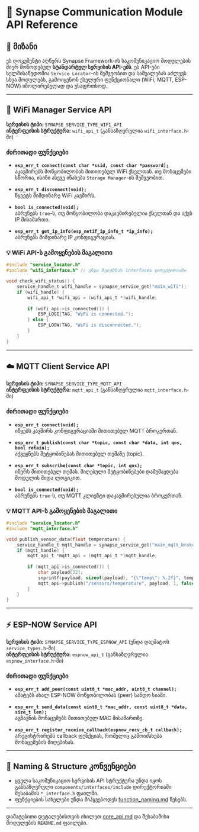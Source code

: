 # 📡 Synapse Communication Module API Reference

## 🎯 მიზანი

ეს დოკუმენტი აღწერს Synapse Framework-ის საკომუნიკაციო მოდულების მიერ მოწოდებულ **სტანდარტულ სერვისის API-ებს**. ეს API-ები ხელმისაწვდომია `Service Locator`-ის მეშვეობით და საშუალებას აძლევს სხვა მოდულებს, გამოიყენონ ქსელური ფუნქციონალი (WiFi, MQTT, ESP-NOW) იზოლირებულად და უსაფრთხოდ.

---

## 📶 WiFi Manager Service API

**სერვისის ტიპი:** `SYNAPSE_SERVICE_TYPE_WIFI_API`  
**ინტერფეისის სტრუქტურა:** `wifi_api_t` (განსაზღვრულია `wifi_interface.h`-ში)

### ძირითადი ფუნქციები

- **`esp_err_t connect(const char *ssid, const char *password);`**  
    აკავშირებს მოწყობილობას მითითებულ WiFi ქსელთან. თუ მონაცემები სწორია, ისინი ასევე ინახება `Storage Manager`-ის მეშვეობით.

- **`esp_err_t disconnect(void);`**  
    წყვეტს მიმდინარე WiFi კავშირს.

- **`bool is_connected(void);`**  
    აბრუნებს `true`-ს, თუ მოწყობილობა დაკავშირებულია ქსელთან და აქვს IP მისამართი.

- **`esp_err_t get_ip_info(esp_netif_ip_info_t *ip_info);`**  
    აბრუნებს მიმდინარე IP კონფიგურაციას.

### 💡 WiFi API-ს გამოყენების მაგალითი

```c
#include "service_locator.h"
#include "wifi_interface.h" // უნდა შეიქმნას interfaces დირექტორიაში

void check_wifi_status() {
    service_handle_t wifi_handle = synapse_service_get("main_wifi");
    if (wifi_handle) {
        wifi_api_t *wifi_api = (wifi_api_t *)wifi_handle;
        
        if (wifi_api->is_connected()) {
            ESP_LOGI(TAG, "WiFi is connected.");
        } else {
            ESP_LOGW(TAG, "WiFi is disconnected.");
        }
    }
}
```

---

## ☁️ MQTT Client Service API

**სერვისის ტიპი:** `SYNAPSE_SERVICE_TYPE_MQTT_API`  
**ინტერფეისის სტრუქტურა:** `mqtt_api_t` (განსაზღვრულია `mqtt_interface.h`-ში)

### ძირითადი ფუნქციები

- **`esp_err_t connect(void);`**  
    იწყებს კავშირს კონფიგურაციაში მითითებულ MQTT ბროკერთან.

- **`esp_err_t publish(const char *topic, const char *data, int qos, bool retain);`**  
    აქვეყნებს შეტყობინებას მითითებულ თემაზე (topic).

- **`esp_err_t subscribe(const char *topic, int qos);`**  
    იწერს მითითებულ თემას. მიღებული შეტყობინებები დამუშავდება მოდულის შიდა ლოგიკით.

- **`bool is_connected(void);`**  
    აბრუნებს `true`-ს, თუ MQTT კლიენტი დაკავშირებულია ბროკერთან.

### 💡 MQTT API-ს გამოყენების მაგალითი

```c
#include "service_locator.h"
#include "mqtt_interface.h"

void publish_sensor_data(float temperature) {
    service_handle_t mqtt_handle = synapse_service_get("main_mqtt_broker");
    if (mqtt_handle) {
        mqtt_api_t *mqtt_api = (mqtt_api_t *)mqtt_handle;
        
        if (mqtt_api->is_connected()) {
            char payload[32];
            snprintf(payload, sizeof(payload), "{\"temp\": %.2f}", temperature);
            mqtt_api->publish("/sensors/temperature", payload, 1, false);
        }
    }
}
```

---

## ⚡ ESP-NOW Service API

**სერვისის ტიპი:** `SYNAPSE_SERVICE_TYPE_ESPNOW_API` (უნდა დაემატოს `service_types.h`-ში)  
**ინტერფეისის სტრუქტურა:** `espnow_api_t` (განსაზღვრულია `espnow_interface.h`-ში)

### ძირითადი ფუნქციები

- **`esp_err_t add_peer(const uint8_t *mac_addr, uint8_t channel);`**  
    ამატებს ახალ ESP-NOW მოწყობილობას (peer) სანდო სიაში.

- **`esp_err_t send_data(const uint8_t *mac_addr, const uint8_t *data, size_t len);`**  
    აგზავნის მონაცემებს მითითებულ MAC მისამართზე.

- **`esp_err_t register_receive_callback(espnow_recv_cb_t callback);`**  
    არეგისტრირებს callback ფუნქციას, რომელიც გამოიძახება მონაცემების მიღებისას.

---

## 📜 Naming & Structure კონვენციები

- ყველა საკომუნიკაციო სერვისის API სტრუქტურა უნდა იყოს განსაზღვრული `components/interfaces/include` დირექტორიაში შესაბამის `*_interface.h` ფაილში.
- ფუნქციების სახელები უნდა მიჰყვებოდეს [function_naming.md](../convention/function_naming.md) წესებს.

---

დამატებითი დეტალებისთვის იხილეთ [core_api.md](core_api.md) და შესაბამისი მოდულების `README.md` ფაილები.
